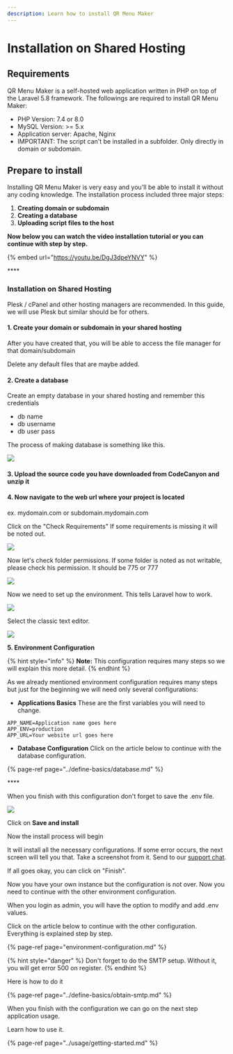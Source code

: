 ```yaml
---
description: Learn how to install QR Menu Maker
---
```


# Installation on Shared Hosting

## Requirements

QR Menu Maker is a self-hosted web application written in PHP on top of the Laravel 5.8 framework. The followings are required to install QR Menu Maker:

* PHP Version: 7.4 or 8.0
* MySQL Version: &gt;= 5.x
* Application server: Apache, Nginx
* IMPORTANT: The script can't be installed in a subfolder. Only directly in domain or subdomain.

## Prepare to install

Installing QR Menu Maker is very easy and you'll be able to install it without any coding knowledge. The installation process included three major steps:

1. **Creating domain or subdomain**
2. **Creating a database**
3. **Uploading script files to the host**

**Now below you can watch the video installation tutorial or you can continue with step by step.**

{% embed url="https://youtu.be/DgJ3dpeYNVY" %}

\*\*\*\*

### Installation on Shared Hosting

Plesk / cPanel and other hosting managers are recommended. In this guide, we will use Plesk but similar should be for others.

#### 1. Create your domain or subdomain in your shared hosting

After you have created that, you will be able to access the file manager for that domain/subdomain

Delete any default files that are maybe added.

#### 2. Create a database

Create an empty database in your shared hosting and remember this credentials

* db name
* db username
* db user pass

The process of making database is something like this.

![](../.gitbook/assets/dbadd.png)

#### 3.  Upload the source code you have downloaded from CodeCanyon and unzip it

#### 4. Now navigate to the web url where your project is located

ex. mydomain.com or subdomain.mydomain.com

Click on the "Check Requirements" If some requirements is missing it will be noted out.

![](../.gitbook/assets/system.png)

Now let's check folder permissions. If some folder is noted as not writable, please check his permission. It should be 775 or 777

![](../.gitbook/assets/permissions.png)

Now we need to set up the environment. This tells Laravel how to work.

![](../.gitbook/assets/classic.png)

Select the classic text editor.

![](../.gitbook/assets/save_env%20%281%29.png)

**5. Environment Configuration**

{% hint style="info" %}
**Note:** This configuration requires many steps so we will explain this more detail.
{% endhint %}

As we already mentioned environment configuration requires many steps but just for the beginning we will need only several configurations:

* **Applications Basics** These are the first variables you will need to change.

```text
APP_NAME=Application name goes here
APP_ENV=production
APP_URL=Your website url goes here
```

* **Database Configuration** Click on the article below to continue with the database configuration.

{% page-ref page="../define-basics/database.md" %}

\*\*\*\*

When you finish with this configuration don't forget to save the .env file.

![](../.gitbook/assets/save_env.png)

Click on **Save and install**

Now the install process will begin

It will install all the necessary configurations. If some error occurs, the next screen will tell you that. Take a screenshot from it. Send to our [support chat](https://help.mobidonia.com/#QR%20Menu%20Maker).

If all goes okay, you can click on "Finish".

Now you have your own instance but the configuration is not over. Now you need to continue with the other environment configuration.

When you login as admin, you will have the option to modify and add .env values.

Click on the article below to continue with the other configuration. Everything is explained step by step.

{% page-ref page="environment-configuration.md" %}

{% hint style="danger" %}
Don't forget to do the SMTP setup. Without it, you will get error 500 on register.
{% endhint %}

Here is how to do it

{% page-ref page="../define-basics/obtain-smtp.md" %}

When you finish with the configuration we can go on the next step application usage.

Learn how to use it.

{% page-ref page="../usage/getting-started.md" %}

